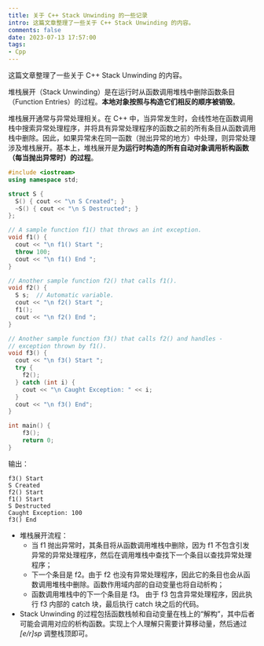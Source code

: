 ```yaml
---
title: 关于 C++ Stack Unwinding 的一些记录
intro: 这篇文章整理了一些关于 C++ Stack Unwinding 的内容。
comments: false
date: 2023-07-13 17:57:00
tags:
- Cpp
---
```


这篇文章整理了一些关于 C++ Stack Unwinding 的内容。

堆栈展开（Stack Unwinding）是在运行时从函数调用堆栈中删除函数条目（Function Entries）的过程。**本地对象按照与构造它们相反的顺序被销毁**。

堆栈展开通常与异常处理相关。在 C++ 中，当异常发生时，会线性地在函数调用栈中搜索异常处理程序，并将具有异常处理程序的函数之前的所有条目从函数调用栈中删除。因此，如果异常未在同一函数（抛出异常的地方）中处理，则异常处理涉及堆栈展开。基本上，堆栈展开是**为运行时构造的所有自动对象调用析构函数（每当抛出异常时）的过程**。


```cpp
#include <iostream>
using namespace std;

struct S {
  S() { cout << "\n S Created"; }
  ~S() { cout << "\n S Destructed"; }
};

// A sample function f1() that throws an int exception.
void f1() {
  cout << "\n f1() Start ";
  throw 100;
  cout << "\n f1() End ";
}

// Another sample function f2() that calls f1().
void f2() {
  S s;  // Automatic variable.
  cout << "\n f2() Start ";
  f1();
  cout << "\n f2() End ";
}

// Another sample function f3() that calls f2() and handles -
// exception thrown by f1().
void f3() {
  cout << "\n f3() Start ";
  try {
    f2();
  } catch (int i) {
    cout << "\n Caught Exception: " << i;
  }
  cout << "\n f3() End";
}

int main() {
	f3();
	return 0;
}
```

输出：

```text
f3() Start 
S Created
f2() Start 
f1() Start 
S Destructed
Caught Exception: 100
f3() End
```

* 堆栈展开流程：
  * 当 f1 抛出异常时，其条目将从函数调用堆栈中删除，因为 f1 不包含引发异常的异常处理程序，然后在调用堆栈中查找下一个条目以查找异常处理程序；
  * 下一个条目是 f2。由于 f2 也没有异常处理程序，因此它的条目也会从函数调用堆栈中删除。函数作用域内部的自动变量也将自动析构；
  * 函数调用堆栈中的下一个条目是 f3。 由于 f3 包含异常处理程序，因此执行 f3 内部的 catch 块，最后执行 catch 块之后的代码。
* Stack Unwinding 的过程包括函数栈帧和自动变量在栈上的“解构”，其中后者可能会调用对应的析构函数。实现上个人理解只需要计算移动量，然后通过 *[e/r]sp* 调整栈顶即可。
